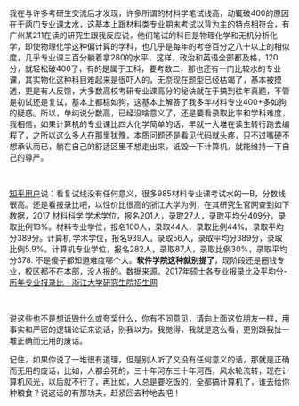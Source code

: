 <p>我在与许多考研生交流后才发现，许多所谓的材料学笔试线高，动辄破400的原因在于两门专业课太水，这基本上跟材料类专业期末考试以背为主的特点相符合，有广州某211在读的研究生跟我反应说，他们笔试的科目是物理化学和无机分析化学，即使物理化学这种偏计算的学科，也几乎是每年的考卷百分之八十以上的相似度，几乎专业课三百分躺着拿280的水平，这样，政治和英语全部都及格，120分，就轻松破400了，有的是属于工科，要考数二，那也还有一门比较水的专业课，其实物化这种科目难起来是很吓人的，无奈现在题型已经枯竭了，基本被摸透，更是有人反馈，大多数高校考研专业课高分的秘诀就在于搞到往年真题，不管是初试还是复试，基本上都稳如狗，这基本上解答了我多年材料专业400+多如狗的疑惑。所以，单纯说分数高，已经没啥意义了，还是要看录取比率和学科难度，我相信，如果计算机的专业课比四大化学简单的话，早就一大堆在读生转行跑去编程了，之所以这么多人在那里犹豫，本质问题还是看见代码就头疼，只不过嘴硬不想承认而已，躺在自己的舒适区里不想走出来，诋毁一下计算机，就能维持一下自己的尊严。</p><p class="ztext-empty-paragraph"><br/></p><p><a href="https://www.zhihu.com/people/kaname-59/activities" class="internal">知乎用户</a>说：看复试线没有任何意义，很多985材料专业课考试水的一B，分数线很高。还是看报录比吧，以性价比很高的浙江大学为例，在其研究生官网查到如下数据，2017 材料科学 学术学位，报名201人，录取27人，录取平均分409分，录取比例13%。材料专业学位，报名100人，录取44人，录取比例44%。录取平均分389分。计算机 学术学位，报名939人，录取56人，录取平均分389分，录取比例5.9%。计算机专业学位，报名282人，录取87人，录取比例30%，录取平均分378. 不是傻子都知道难度哪个大。<b>软件学院这种就别提了</b>，现阶段还是圈钱专业，校区都不在本部，没人报的。数据来源。<a href="https://link.zhihu.com/?target=http%3A//grs.zju.edu.cn/redir.php%3Fcatalog_id%3D17267%26object_id%3D116283" class=" wrap external" target="_blank" rel="nofollow noreferrer">2017年硕士各专业报录比及平均分-历年专业报录比 - 浙江大学研究生院招生网</a></p><p class="ztext-empty-paragraph"><br/></p><p>说这些也不是想诋毁什么或夸奖什么，你有不同意见，请向上面这位朋友一样，用事实和严密的逻辑论证来说话，别我以为，我觉得，我就是这么看，更别跟我扯一堆正确而无用的废话。</p><p>记住，如果你说了一堆很有道理，但是别人听了又没有任何意义的话，那就是正确而无用的废话，比如，人都会死的，三十年河东三十年河西，风水轮流转，现在计算机风光，以后就不行了，再比如，人总是要吃饭的，全都搞计算机了，谁去给你种粮食？说这话的有那功夫，赶紧回去种地去吧！</p>